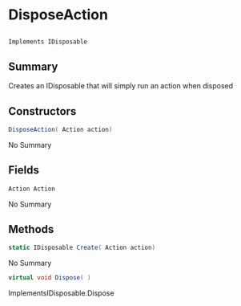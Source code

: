 # DisposeAction

## 
```c#
Implements IDisposable
```

## Summary

Creates an IDisposable that will simply run an action when disposed
## Constructors

```c#
DisposeAction( Action action) 
```
No Summary
## Fields

```c#
Action Action
```
No Summary
## Methods

```c#
static IDisposable Create( Action action) 
```
No Summary
```c#
virtual void Dispose( ) 
```
ImplementsIDisposable.Dispose
